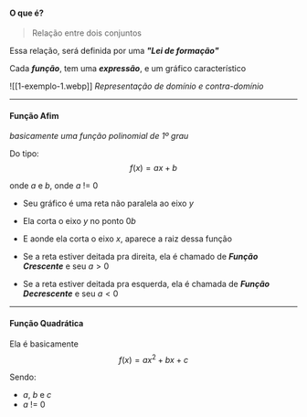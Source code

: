 
#### O que é?

> Relação entre dois conjuntos

Essa relação, será definida por uma ***"Lei de formação"***

Cada ***função***, tem uma ***expressão***, e um gráfico característico

![[1-exemplo-1.webp]]
*Representação de domínio e contra-domínio*

---
#### Função Afim
*basicamente uma função polinomial de 1º grau*

Do tipo:
$$f(x) = ax + b$$

onde $a$ e $b$, onde $a$ != 0

- Seu gráfico é uma reta não paralela ao eixo $y$
- Ela corta o eixo $y$ no ponto $0b$
- E aonde ela corta o eixo $x$, aparece a raiz dessa função

- Se a reta estiver deitada pra direita, ela é chamado de ***Função Crescente*** e seu $a > 0$

- Se a reta estiver deitada pra esquerda, ela é chamada de ***Função Decrescente*** e seu $a < 0$

---
#### Função Quadrática

Ela é basicamente
$$f(x) = ax^2 + bx + c$$

Sendo: 
- $a$, $b$ e $c$
- $a$ != 0